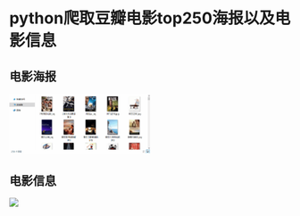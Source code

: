 # python爬取豆瓣电影top250海报以及电影信息

## 电影海报
<img src="电影海报.gif" width="50%">

## 电影信息
<img src="电影信息.gif" width="50%">
